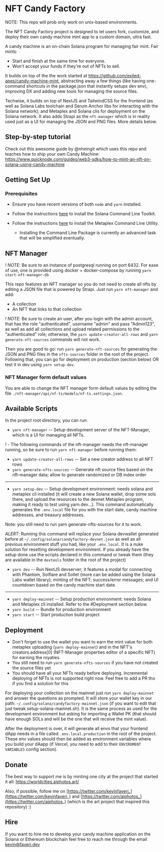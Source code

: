 # NFT Candy Factory

NOTE: This repo will prob only work on unix-based environments.

The NFT Candy Factory project is designed to let users fork, customize, and deploy their own candy machine mint app to a custom domain, ultra fast.

A candy machine is an on-chain Solana program for managing fair mint. Fair mints:
* Start and finish at the same time for everyone.
* Won't accept your funds if they're out of NFTs to sell.

It builds on top of the the work started at https://github.com/exiled-apes/candy-machine-mint, abstracting away a few things (like having one-command shortcuts in the package.json that instantly setups dev env), improving DX and adding new tools for managing the source files. 

Techwise, it builds on top of NextJS and TailwindCSS for the frontend (as well as Solana Labs toolchain and Serum Anchor libs for interacting with the Solana network); and Metaplex and Solana clis for deployment on the Solana network. It also adds Strapi as the `nft-manager` which is in reality used just as a UI for managing the JSON and PNG files. More details below.

## Step-by-step tutorial

Check out this awesome guide by @nheingit which uses this repo and teaches how to ship your own Candy Machine: https://www.quicknode.com/guides/web3-sdks/how-to-mint-an-nft-on-solana-using-candy-machine

## Getting Set Up

### Prerequisites

* Ensure you have recent versions of both `node` and `yarn` installed.

* Follow the instructions [here](https://docs.solana.com/cli/install-solana-cli-tools) to install the Solana Command Line Toolkit.

* Follow the instructions [here](https://hackmd.io/@levicook/HJcDneEWF) to install the Metaplex Command Line Utility.
  * Installing the Command Line Package is currently an advanced task that will be simplified eventually.

## NFT Manager

*! NOTE*: Be sure to an instance of postgresql running on port 6432. For ease of use, one is provided using docker + docker-compose by running `yarn start-nft-manager-db`

This repo features an NFT manager so you do not need to create all nfts by editing a JSON file that is powered by Strapi. Just run `yarn nft-manager` and add:
- A collection
- An NFT that links to that collection

*! NOTE*: Be sure to create an user, after you login with the admin account, that has the role "authenticated", username "admin" and pass "Admin123", as well as add all collections and upload related permissions to the "authenticated" role; otherwise, the `yarn update-creator-all-rows` and `yarn generate-nft-sources` commands will not work.

Then you are good to go: run `yarn generate-nft-sources` for generating the JSON and PNG files in the `nfts-sources` folder in the root of the project. Following that, you can go for deployment on production (section below) OR test it in dev using `yarn setup-dev`.

### NFT Manager form default values

You are able to change the NFT manager form default values by editing the file `./nft-manager/api/nf-ts/models/nf-ts.settings.json`.

## Available Scripts

In the project root directory, you can run:

* `yarn nft-manager` -- Setup development server of the NFT-Manager, which is a UI for managing all NFTs.

*! -* The following commands of the nft-manager needs the nft-manager running, so be sure to run `yarn nft-manager` before running them:

* `yarn update-creator-all-rows` -- Set a new creator address to all NFT rows
* `yarn generate-nfts-sources` -- Generate nft source files based on the nft-manager data; allow to generate randomized or DB index order

---

* `yarn setup-dev` -- Setup development environment: needs solana and metaplex cli installed (it will create a new Solana wallet, drop some sols there, and upload the resources to the devnet Metaplex program, making it ready to test using yarn dev...). This command automatically generates the `.env.local` file for you with the start date, candy machine addresses, and treasury addresses.


Note: you still need to run yarn generate-nfts-sources for it to work. 

*ALERT*: Running this command will replace your Solana devwallet generated before at `~/.config/solana/candyfactory-devnet.json` as well as all previous environment stuff you had, like your `.env.local`. It is a nuke solution for resetting development environment. If you already have the setup done use the scripts declared in this command or tweak them (they are available in the `devtools` folder in the root of the project)
* `yarn dev` -- Run NextJS devserver; it features a modal for connecting with Phantom, Solflare and Sollet (more can be added using the Solana Labs wallet library); minting of the NFT; success/error messages; and UI countdown based on the candy machine start date.

---

* `yarn deploy-mainnet` -- Setup production environment: needs Solana and Metaplex cli installed. Refer to the #Deployment section below. 
* `yarn build` -- Bundle for production environment
* `yarn start` -- Start production build project

## Deployment

- Don't forget to use the wallet you want to earn the mint value for both metaplex uploading (`yarn deploy-mainnet`) and in the NFT's creators.address[0] (NFT-Manager properties editor of a specific NFT) for earning the royaties.
- You still need to run `yarn generate-nfts-sources` if you have not created the source files yet
- You should have all your NFTs ready before deploying. Incremental deploying of NFTs is not supported right now. Feel free to add a PR tho if you find a solution for this

For deploying your collection on the mainnet just run `yarn deploy-mainnet` and answer the questions as prompted. It will store your wallet key in our path: `~/.config/solana/candyfactory-mainnet.json` (if you want to edit that just tweak setup-solana-mainnet.sh). It is the same process as used for the development environment but asking for importing a Wallet PK (that should have enough SOLs and will be the one that will receive the mint value). 

After the deployment is over, it will generate all envs that your frontend dApp needs in a file called `.env.local.production` in the root of the project. These env values should then be added as environment variables where you build your dAapp (if Vercel, you need to add to their `ENVIROMENT VARIABLES` config section).

## Donate

The best way to support me is by minting one city at the project that started it all: https://worldcities.aiphotos.art/

Also, if possible, follow me on [https://twitter.com/kevinfaveri_](https://twitter.com/kevinfaveri_) and [https://twitter.com/aiphotos_](https://twitter.com/aiphotos_) (which is the art project that inspired this repository) :)

## Hire

If you want to hire me to develop your candy machine application on the Solana or Ethereum blockchain feel free to reach me through the email kevin@faveri.dev
